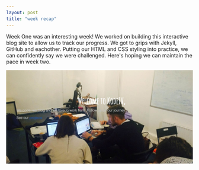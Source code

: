 ```yaml
---
layout: post
title: "week recap"
---
```


Week One was an interesting week! We worked on building this interactive blog site to allow us to track our progress. We got to grips with Jekyll, GitHub and eachother. Putting our HTML and CSS styling into practice, we can confidently say we were challenged. Here's hoping we can maintain the pace in week two. 

![screenshot-week-recap](/downloads/screenshot-week-recap.png)